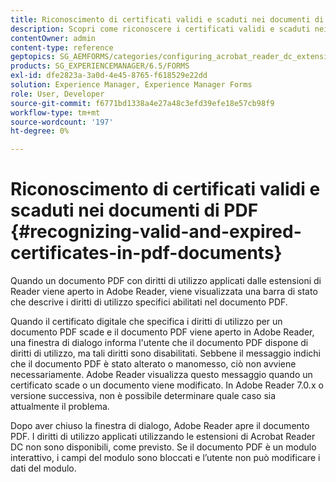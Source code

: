 ```yaml
---
title: Riconoscimento di certificati validi e scaduti nei documenti di PDF
description: Scopri come riconoscere i certificati validi e scaduti nei documenti di PDF.
contentOwner: admin
content-type: reference
geptopics: SG_AEMFORMS/categories/configuring_acrobat_reader_dc_extensions
products: SG_EXPERIENCEMANAGER/6.5/FORMS
exl-id: dfe2823a-3a0d-4e45-8765-f618529e22dd
solution: Experience Manager, Experience Manager Forms
role: User, Developer
source-git-commit: f6771bd1338a4e27a48c3efd39efe18e57cb98f9
workflow-type: tm+mt
source-wordcount: '197'
ht-degree: 0%

---
```


# Riconoscimento di certificati validi e scaduti nei documenti di PDF {#recognizing-valid-and-expired-certificates-in-pdf-documents}

Quando un documento PDF con diritti di utilizzo applicati dalle estensioni di Reader viene aperto in Adobe Reader, viene visualizzata una barra di stato che descrive i diritti di utilizzo specifici abilitati nel documento PDF.

Quando il certificato digitale che specifica i diritti di utilizzo per un documento PDF scade e il documento PDF viene aperto in Adobe Reader, una finestra di dialogo informa l&#39;utente che il documento PDF dispone di diritti di utilizzo, ma tali diritti sono disabilitati. Sebbene il messaggio indichi che il documento PDF è stato alterato o manomesso, ciò non avviene necessariamente. Adobe Reader visualizza questo messaggio quando un certificato scade o un documento viene modificato. In Adobe Reader 7.0.x o versione successiva, non è possibile determinare quale caso sia attualmente il problema.

Dopo aver chiuso la finestra di dialogo, Adobe Reader apre il documento PDF. I diritti di utilizzo applicati utilizzando le estensioni di Acrobat Reader DC non sono disponibili, come previsto. Se il documento PDF è un modulo interattivo, i campi del modulo sono bloccati e l’utente non può modificare i dati del modulo.
